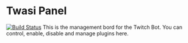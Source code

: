 # Twasi Panel

[![Build Status](https://travis-ci.org/Twasi/twasi-panel.svg?branch=master)](https://travis-ci.org/Twasi/twasi-panel)
This is the management bord for the Twitch Bot. You can control, enable, disable and manage plugins here.
